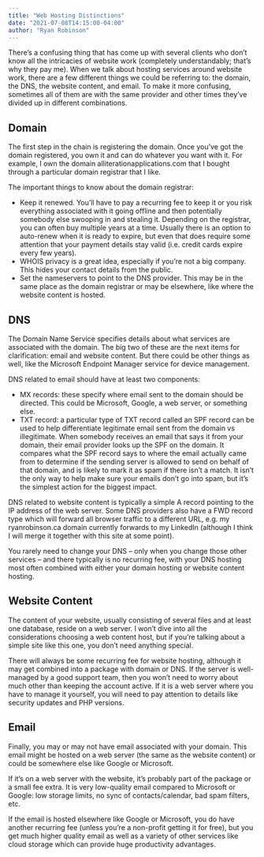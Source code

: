 ```yaml
---
title: "Web Hosting Distinctions"
date: "2021-07-08T14:15:00-04:00"
author: "Ryan Robinson"
---
```


There’s a confusing thing that has come up with several clients who don’t know all the intricacies of website work (completely understandably; that’s why they pay me). When we talk about hosting services around website work, there are a few different things we could be referring to: the domain, the DNS, the website content, and email. To make it more confusing, sometimes all of them are with the same provider and other times they’ve divided up in different combinations.

## Domain

The first step in the chain is registering the domain. Once you’ve got the domain registered, you own it and can do whatever you want with it. For example, I own the domain alliterationapplications.com that I bought through a particular domain registrar that I like.

The important things to know about the domain registrar:

- Keep it renewed. You’ll have to pay a recurring fee to keep it or you risk everything associated with it going offline and then potentially somebody else swooping in and stealing it. Depending on the registrar, you can often buy multiple years at a time. Usually there is an option to auto-renew when it is ready to expire, but even that does require some attention that your payment details stay valid (i.e. credit cards expire every few years).
- WHOIS privacy is a great idea, especially if you’re not a big company. This hides your contact details from the public.
- Set the nameservers to point to the DNS provider. This may be in the same place as the domain registrar or may be elsewhere, like where the website content is hosted.

## DNS

The Domain Name Service specifies details about what services are associated with the domain. The big two of these are the next items for clarification: email and website content. But there could be other things as well, like the Microsoft Endpoint Manager service for device management.

DNS related to email should have at least two components:

- MX records: these specify where email sent to the domain should be directed. This could be Microsoft, Google, a web server, or something else.
- TXT record: a particular type of TXT record called an SPF record can be used to help differentiate legitimate email sent from the domain vs illegitimate. When somebody receives an email that says it from your domain, their email provider looks up the SPF on the domain. It compares what the SPF record says to where the email actually came from to determine if the sending server is allowed to send on behalf of that domain, and is likely to mark it as spam if there isn’t a match. It isn’t the only way to help make sure your emails don’t go into spam, but it’s the simplest action for the biggest impact.

DNS related to website content is typically a simple A record pointing to the IP address of the web server. Some DNS providers also have a FWD record type which will forward all browser traffic to a different URL, e.g. my ryanrobinson.ca domain currently forwards to my LinkedIn (although I think I will merge it together with this site at some point).

You rarely need to change your DNS – only when you change those other services – and there typically is no recurring fee, with your DNS hosting most often combined with either your domain hosting or website content hosting.

## Website Content

The content of your website, usually consisting of several files and at least one database, reside on a web server. I won’t dive into all the considerations choosing a web content host, but if you’re talking about a simple site like this one, you don’t need anything special.

There will always be some recurring fee for website hosting, although it may get combined into a package with domain or DNS. If the server is well-managed by a good support team, then you won’t need to worry about much other than keeping the account active. If it is a web server where you have to manage it yourself, you will need to pay attention to details like security updates and PHP versions.

## Email

Finally, you may or may not have email associated with your domain. This email might be hosted on a web server (the same as the website content) or could be somewhere else like Google or Microsoft.

If it’s on a web server with the website, it’s probably part of the package or a small fee extra. It is very low-quality email compared to Microsoft or Google: low storage limits, no sync of contacts/calendar, bad spam filters, etc.

If the email is hosted elsewhere like Google or Microsoft, you do have another recurring fee (unless you’re a non-profit getting it for free), but you get much higher quality email as well as a variety of other services like cloud storage which can provide huge productivity advantages.
